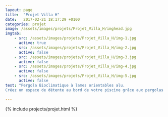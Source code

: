 ```yaml
---
layout: page
title:  "Projet Villa H"
date:   2017-02-21 18:17:29 +0100
categories: projet
image: /assets/images/projets/Projet_Villa_H/imghead.jpg
imgtab:
    - src: /assets/images/projets/Projet_Villa_H/img-1.jpg
      active: true
    - src: /assets/images/projets/Projet_Villa_H/img-2.jpg
      active: false
    - src: /assets/images/projets/Projet_Villa_H/img-3.jpg
      active: false
    - src: /assets/images/projets/Projet_Villa_H/img-4.jpg
      active: false
    - src: /assets/images/projets/Projet_Villa_H/img-5.jpg
      active: false
text: "Pergola Bioclimatique à lames orientables alu.
Créez un espace de détente au bord de votre piscine grâce aux pergolas bioclimatiques à lames orientables motorisées."

---
```


{% include projects/projet.html %}
